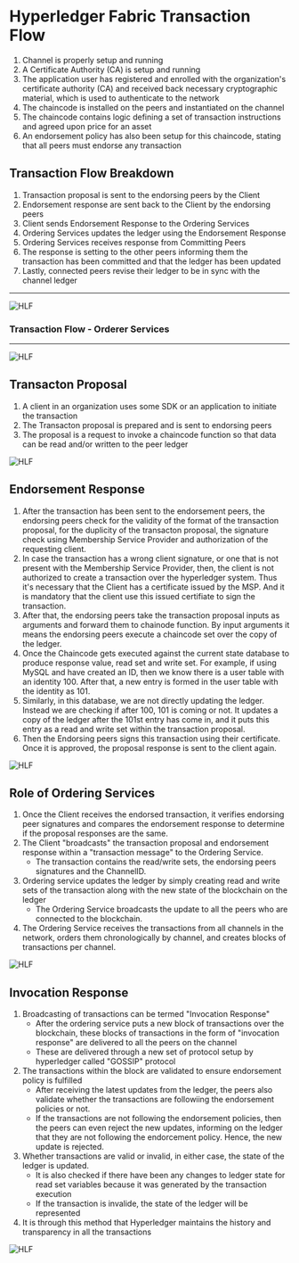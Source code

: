 # Hyperledger Fabric Transaction Flow

1.  Channel is properly setup and running
2.  A Certificate Authority (CA) is setup and running
3.  The application user has registered and enrolled with the organization's certificate authority (CA) and received back necessary cryptographic material, which is used to authenticate to the network
4.  The chaincode is installed on the peers and instantiated on the channel
5.  The chaincode contains logic defining a set of transaction instructions and agreed upon price for an asset
6.  An endorsement policy has also been setup for this chaincode, stating that all peers must endorse any transaction


## Transaction Flow Breakdown

1.  Transaction proposal is sent to the endorsing peers by the Client
2.  Endorsement response are sent back to the Client by the endorsing peers
3.  Client sends Endorsement Response to the Ordering Services
4.  Ordering Services updates the ledger using the Endorsement Response
5.  Ordering Services receives response from Committing Peers
6.  The response is setting to the other peers informing them the transaction has been committed and that the ledger has been updated
7.  Lastly, connected peers revise their ledger to be in sync with the channel ledger

<hr/>

![HLF](img/hlf-transaction-flow.png) 

### Transaction Flow - Orderer Services
<hr>

![HLF](img/hlf-transaction-flow-orderer.png)
<!-- <img src="img/hlf-transaction-flow-orderer.png"  width="600"> -->

## Transacton Proposal

1.  A client in an organization uses some SDK or an application to initiate the transaction
2.  The Transacton proposal is prepared and is sent to endorsing peers
3.  The proposal is a request to invoke a chaincode function so that data can be read and/or written to the peer ledger

![HLF](img/hlf-transaction-proposal.png)

## Endorsement Response

1.  After the transaction has been sent to the endorsement peers, the endorsing peers check for the validity of the format of the transaction proposal, for the duplicity of the transacton proposal, the signature check using Membership Service Provider and authorization of the requesting client.
2.  In case the transaction has a wrong client signature, or one that is not present with the Membership Service Provider, then, the client is not authorized to create a transaction over the hyperledger system. Thus it's necessary that the Client has a certificate issued by the MSP. And it is mandatory that the client use this issued certifiate to sign the transaction.
3.  After that, the endorsing peers take the transaction proposal inputs as arguments and forward them to chainode function. By input arguments it means the endorsing peers execute a chaincode set over the copy of the ledger.
4.  Once the Chaincode gets executed against the current state database to produce response value, read set and write set. For example, if using MySQL and have created an ID, then we know there is a user table with an identity 100. After that, a new entry is formed in the user table with the identity as 101.
5.  Similarly, in this database, we are not directly updating the ledger. Instead we are checking if after 100, 101 is coming or not. It updates a copy of the ledger after the 101st entry has come in, and it puts this entry as a read and write set within the transaction proposal.
6.  Then the Endorsing peers signs this transaction using their certificate. Once it is approved, the proposal response is sent to the client again.

![HLF](img/hlf-endoresment-response.png)

## Role of Ordering Services

1.  Once the Client receives the endorsed transaction, it verifies endorsing peer signatures and compares the endorsement response to determine if the proposal responses are the same.
2.  The Client "broadcasts" the transaction proposal and endorsement response within a "transaction message" to the Ordering Service.
    -   The transaction contains the read/write sets, the endorsing peers signatures and the ChannelID.
3.  Ordering service updates the ledger by simply creating read and write sets of the transaction along with the new state of the blockchain on the ledger
    -   The Ordering Service broadcasts the update to all the peers who are connected to the blockchain.
4.  The Ordering Service receives the transactions from all channels in the network, orders them chronologically by channel, and creates blocks of transactions per channel.

![HLF](img/hlf-orderer-role.png)

## Invocation Response
1.  Broadcasting of transactions can be termed "Invocation Response"
    -   After the ordering service puts a new block of transactions over the blockchain, these blocks of transactions in the form of "invocation response" are delivered to all the peers on the channel
    -   These are delivered through a new set of protocol setup by hyperledger called "GOSSIP" protocol
2.  The transactions within the block are validated to ensure endorsement policy is fulfilled
    -   After receiving the latest updates from the ledger, the peers also validate whether the transactions are followiing the endorsement policies or not.
    -   If the transactions are not following the endorsement policies, then the peers can even reject the new updates,  informing on the ledger that they are not following the endorcement policy. Hence, the new update is rejected.
3.  Whether transactions are valid or invalid, in either case, the state of the ledger is updated.
    -   It is also checked if there have been any changes to ledger state for read set variables because it was generated by the transaction execution
    -   If the transaction is invalide, the state of the ledger will be represented
4.  It is through this method that Hyperledger maintains the history and transparency in all the transactions

![HLF](img/hlf-invocation-response.png)

